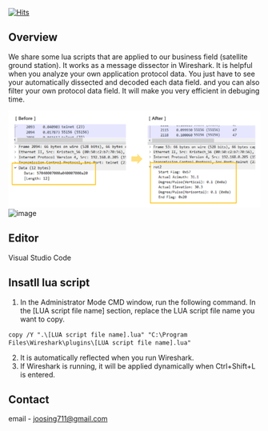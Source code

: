 
[![Hits](https://hits.seeyoufarm.com/api/count/incr/badge.svg?url=https%3A%2F%2Fgithub.com%2FJsing%2Fmsg-dissector&count_bg=%2379C83D&title_bg=%23555555&icon=&icon_color=%23E7E7E7&title=hits&edge_flat=false)](https://hits.seeyoufarm.com)

## Overview
We share some lua scripts that are applied to our business field (satellite ground station). It works as a message dissector in Wireshark. It is helpful when you analyze your own application protocol data. You just have to see your automatically dissected and decoded each data field. and you can also filter your own protocol data field. It will make you very efficient in debuging time. 

![IMAGE ALT TEXT HERE](./document/image/LuaDissector.png)
![image](https://user-images.githubusercontent.com/34666301/117848957-cc891b80-b2be-11eb-8a67-ad9f31856001.png)

## Editor
Visual Studio Code
## Insatll lua script 
1. In the Administrator Mode CMD window, run the following command. In the [LUA script file name] section, replace the LUA script file name you want to copy.
```
copy /Y ".\[LUA script file name].lua" "C:\Program Files\Wireshark\plugins\[LUA script file name].lua"
```
2. It is automatically reflected when you run Wireshark.  
3. If Wireshark is running, it will be applied dynamically when Ctrl+Shift+L is entered.  
## Contact
email - joosing711@gmail.com 
